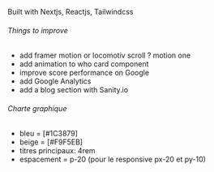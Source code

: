 Built with Nextjs, Reactjs, Tailwindcss

###### Things to improve ######
- add framer motion or locomotiv scroll ? motion one
- add animation to who card component
- improve score performance on Google
- add Google Analytics
- add a blog section with Sanity.io



###### Charte graphique ######
- bleu = [#1C3879]
- beige = [#F9F5EB]
- titres principaux: 4rem
- espacement = p-20 (pour le responsive px-20 et py-10)


